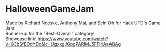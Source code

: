 # HalloweenGameJam
Made by Richard Noeske, Anthony Mai, and Sein Oh for Hack UTD's Game Jam.
<br>
Runner-up for the "Best-Overall" category!
<br>
Showcase link: https://www.youtube.com/watch?v=G3bSfBOdYDo&lc=UgxxgJGpgPARIMJ5FFl4AaABAg
